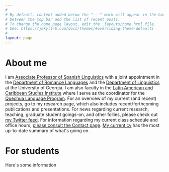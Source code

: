 ```yaml
---
#
# By default, content added below the "---" mark will appear in the home page
# between the top bar and the list of recent posts.
# To change the home page layout, edit the _layouts/home.html file.
# See: https://jekyllrb.com/docs/themes/#overriding-theme-defaults
#
layout: page
---
```

# About me
I am [Associate Professor of Spanish Linguistics](http://rom.uga.edu/directory/people/chad-howe) with a joint appointment in the [Department of Romance Languages](http://rom.uga.edu/) and the [Department of Linguistics](http://www.linguistics.uga.edu/) at the University of Georgia. I am also faculty in the [Latin American and Caribbean Studies Institute](http://lacs.franklin.uga.edu/) where I serve as the coordinator for the [Quechua Language Program](http://lacs.franklin.uga.edu/quechua-language). For an overview of my current (and recent) projects, go to my research page, which also includes recent/forthcoming publications and presentations. For news regarding current research, teaching, graduate student goings-on, and other follies, please check out [my Twitter feed](https://twitter.com/ChoweAthens). For information regarding my current class schedule and office hours, [please consult the Contact page](https://chadhoweuga.github.io/chowe/contact/). [My current cv](https://drive.google.com/open?id=12AJlAyBTaXN46iEJOa2ko8zDzXhHKNwI) has the most up-to-date summary of what's going on.

# For students
Here's some information
<!--
{% comment %}
This is the base Jekyll theme. You can find out more info about customizing your Jekyll theme, as well as basic Jekyll usage documentation at [jekyllrb.com](https://jekyllrb.com/)

You can find the source code for Minima at GitHub:
[jekyll][jekyll-organization] /
[minima](https://github.com/jekyll/minima)

You can find the source code for Jekyll at GitHub:
[jekyll][jekyll-organization] /
[jekyll](https://github.com/jekyll/jekyll)


[jekyll-organization]: https://github.com/jekyll
{% endcomment %}
-->
